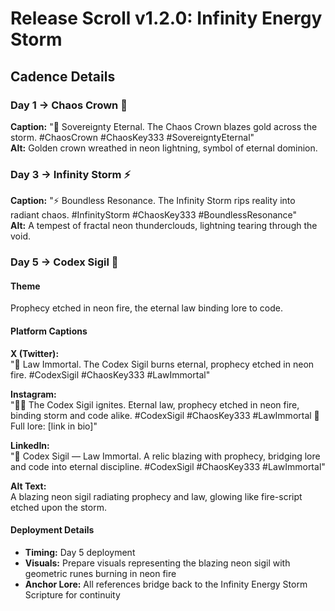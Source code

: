 # Release Scroll v1.2.0: Infinity Energy Storm

## Cadence Details

### Day 1 → Chaos Crown 👑
**Caption:** "👑 Sovereignty Eternal. The Chaos Crown blazes gold across the storm. #ChaosCrown #ChaosKey333 #SovereigntyEternal"  
**Alt:** Golden crown wreathed in neon lightning, symbol of eternal dominion.

### Day 3 → Infinity Storm ⚡
**Caption:** "⚡ Boundless Resonance. The Infinity Storm rips reality into radiant chaos. #InfinityStorm #ChaosKey333 #BoundlessResonance"  
**Alt:** A tempest of fractal neon thunderclouds, lightning tearing through the void.

### Day 5 → Codex Sigil 📜

#### Theme
Prophecy etched in neon fire, the eternal law binding lore to code.

#### Platform Captions

**X (Twitter):**  
"📜 Law Immortal. The Codex Sigil burns eternal, prophecy etched in neon fire. #CodexSigil #ChaosKey333 #LawImmortal"

**Instagram:**  
"📜✨ The Codex Sigil ignites. Eternal law, prophecy etched in neon fire, binding storm and code alike. #CodexSigil #ChaosKey333 #LawImmortal 📜 Full lore: [link in bio]"

**LinkedIn:**  
"📜 Codex Sigil — Law Immortal. A relic blazing with prophecy, bridging lore and code into eternal discipline. #CodexSigil #ChaosKey333 #LawImmortal"

**Alt Text:**  
A blazing neon sigil radiating prophecy and law, glowing like fire-script etched upon the storm.

#### Deployment Details
- **Timing:** Day 5 deployment
- **Visuals:** Prepare visuals representing the blazing neon sigil with geometric runes burning in neon fire
- **Anchor Lore:** All references bridge back to the Infinity Energy Storm Scripture for continuity